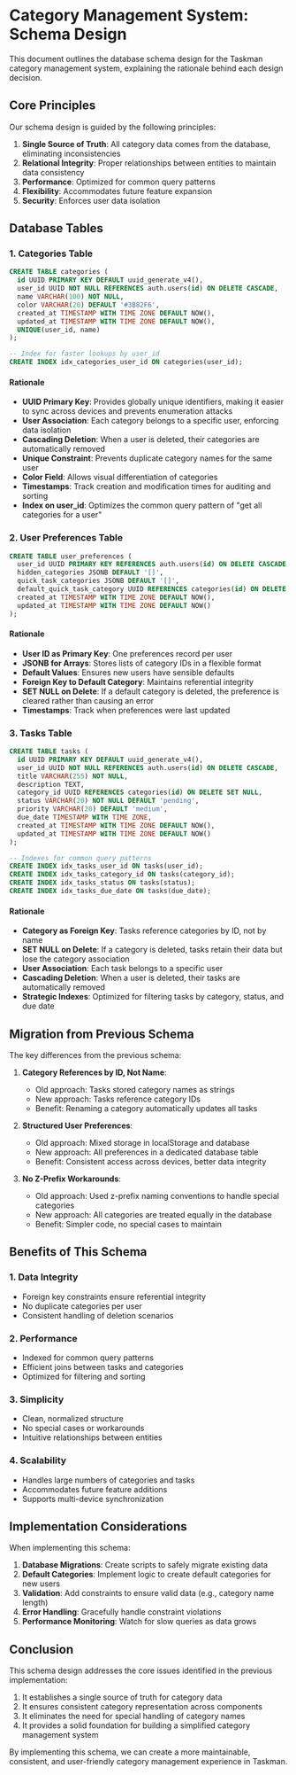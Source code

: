 # Category Management System: Schema Design

This document outlines the database schema design for the Taskman category management system, explaining the rationale behind each design decision.

## Core Principles

Our schema design is guided by the following principles:

1. **Single Source of Truth**: All category data comes from the database, eliminating inconsistencies
2. **Relational Integrity**: Proper relationships between entities to maintain data consistency
3. **Performance**: Optimized for common query patterns
4. **Flexibility**: Accommodates future feature expansion
5. **Security**: Enforces user data isolation

## Database Tables

### 1. Categories Table

```sql
CREATE TABLE categories (
  id UUID PRIMARY KEY DEFAULT uuid_generate_v4(),
  user_id UUID NOT NULL REFERENCES auth.users(id) ON DELETE CASCADE,
  name VARCHAR(100) NOT NULL,
  color VARCHAR(20) DEFAULT '#3B82F6',
  created_at TIMESTAMP WITH TIME ZONE DEFAULT NOW(),
  updated_at TIMESTAMP WITH TIME ZONE DEFAULT NOW(),
  UNIQUE(user_id, name)
);

-- Index for faster lookups by user_id
CREATE INDEX idx_categories_user_id ON categories(user_id);
```

#### Rationale

- **UUID Primary Key**: Provides globally unique identifiers, making it easier to sync across devices and prevents enumeration attacks
- **User Association**: Each category belongs to a specific user, enforcing data isolation
- **Cascading Deletion**: When a user is deleted, their categories are automatically removed
- **Unique Constraint**: Prevents duplicate category names for the same user
- **Color Field**: Allows visual differentiation of categories
- **Timestamps**: Track creation and modification times for auditing and sorting
- **Index on user_id**: Optimizes the common query pattern of "get all categories for a user"

### 2. User Preferences Table

```sql
CREATE TABLE user_preferences (
  user_id UUID PRIMARY KEY REFERENCES auth.users(id) ON DELETE CASCADE,
  hidden_categories JSONB DEFAULT '[]',
  quick_task_categories JSONB DEFAULT '[]',
  default_quick_task_category UUID REFERENCES categories(id) ON DELETE SET NULL,
  created_at TIMESTAMP WITH TIME ZONE DEFAULT NOW(),
  updated_at TIMESTAMP WITH TIME ZONE DEFAULT NOW()
);
```

#### Rationale

- **User ID as Primary Key**: One preferences record per user
- **JSONB for Arrays**: Stores lists of category IDs in a flexible format
- **Default Values**: Ensures new users have sensible defaults
- **Foreign Key to Default Category**: Maintains referential integrity
- **SET NULL on Delete**: If a default category is deleted, the preference is cleared rather than causing an error
- **Timestamps**: Track when preferences were last updated

### 3. Tasks Table

```sql
CREATE TABLE tasks (
  id UUID PRIMARY KEY DEFAULT uuid_generate_v4(),
  user_id UUID NOT NULL REFERENCES auth.users(id) ON DELETE CASCADE,
  title VARCHAR(255) NOT NULL,
  description TEXT,
  category_id UUID REFERENCES categories(id) ON DELETE SET NULL,
  status VARCHAR(20) NOT NULL DEFAULT 'pending',
  priority VARCHAR(20) DEFAULT 'medium',
  due_date TIMESTAMP WITH TIME ZONE,
  created_at TIMESTAMP WITH TIME ZONE DEFAULT NOW(),
  updated_at TIMESTAMP WITH TIME ZONE DEFAULT NOW()
);

-- Indexes for common query patterns
CREATE INDEX idx_tasks_user_id ON tasks(user_id);
CREATE INDEX idx_tasks_category_id ON tasks(category_id);
CREATE INDEX idx_tasks_status ON tasks(status);
CREATE INDEX idx_tasks_due_date ON tasks(due_date);
```

#### Rationale

- **Category as Foreign Key**: Tasks reference categories by ID, not by name
- **SET NULL on Delete**: If a category is deleted, tasks retain their data but lose the category association
- **User Association**: Each task belongs to a specific user
- **Cascading Deletion**: When a user is deleted, their tasks are automatically removed
- **Strategic Indexes**: Optimized for filtering tasks by category, status, and due date

## Migration from Previous Schema

The key differences from the previous schema:

1. **Category References by ID, Not Name**:

   - Old approach: Tasks stored category names as strings
   - New approach: Tasks reference category IDs
   - Benefit: Renaming a category automatically updates all tasks

2. **Structured User Preferences**:

   - Old approach: Mixed storage in localStorage and database
   - New approach: All preferences in a dedicated database table
   - Benefit: Consistent access across devices, better data integrity

3. **No Z-Prefix Workarounds**:
   - Old approach: Used z-prefix naming conventions to handle special categories
   - New approach: All categories are treated equally in the database
   - Benefit: Simpler code, no special cases to maintain

## Benefits of This Schema

### 1. Data Integrity

- Foreign key constraints ensure referential integrity
- No duplicate categories per user
- Consistent handling of deletion scenarios

### 2. Performance

- Indexed for common query patterns
- Efficient joins between tasks and categories
- Optimized for filtering and sorting

### 3. Simplicity

- Clean, normalized structure
- No special cases or workarounds
- Intuitive relationships between entities

### 4. Scalability

- Handles large numbers of categories and tasks
- Accommodates future feature additions
- Supports multi-device synchronization

## Implementation Considerations

When implementing this schema:

1. **Database Migrations**: Create scripts to safely migrate existing data
2. **Default Categories**: Implement logic to create default categories for new users
3. **Validation**: Add constraints to ensure valid data (e.g., category name length)
4. **Error Handling**: Gracefully handle constraint violations
5. **Performance Monitoring**: Watch for slow queries as data grows

## Conclusion

This schema design addresses the core issues identified in the previous implementation:

1. It establishes a single source of truth for category data
2. It ensures consistent category representation across components
3. It eliminates the need for special handling of category names
4. It provides a solid foundation for building a simplified category management system

By implementing this schema, we can create a more maintainable, consistent, and user-friendly category management experience in Taskman.
